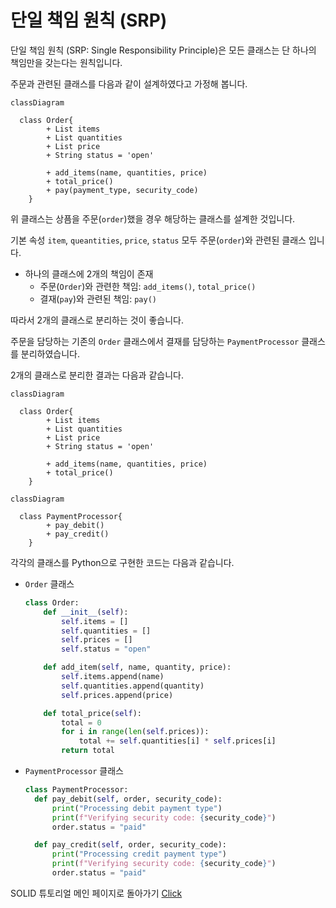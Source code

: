 
# 단일 책임 원칙 (SRP)

단일 책임 원칙 (SRP: Single Responsibility Principle)은 모든 클래스는 단 하나의 책임만을 갖는다는 원칙입니다.

주문과 관련된 클래스를 다음과 같이 설계하였다고 가정해 봅니다.

```mermaid
classDiagram 

  class Order{
        + List items
        + List quantities
        + List price
        + String status = 'open'
        
        + add_items(name, quantities, price)
        + total_price()
        + pay(payment_type, security_code)
    }
```

위 클래스는 상픔을 주문(`order`)했을 경우 해당하는 클래스를 설계한 것입니다. 

기본 속성 `item`, `queantities`, `price`, `status` 모두 주문(`order`)와 관련된 클래스 입니다.
- 하나의 클래스에 2개의 책임이 존재
  - 주문(`Order`)와 관련한 책임: `add_items()`, `total_price()`
  - 결재(`pay`)와 관련된 책임: `pay()`

따라서 2개의 클래스로 분리하는 것이 좋습니다.

주문을 담당하는 기존의 `Order` 클래스에서 결재를 담당하는 `PaymentProcessor` 클래스를 분리하였습니다.

2개의 클래스로 분리한 결과는 다음과 같습니다.

```mermaid
classDiagram 

  class Order{
        + List items
        + List quantities
        + List price
        + String status = 'open'
        
        + add_items(name, quantities, price)
        + total_price()
    }
```

```mermaid
classDiagram 

  class PaymentProcessor{
        + pay_debit()
        + pay_credit()
    }
```

각각의 클래스를 Python으로 구현한 코드는 다음과 같습니다.

- `Order` 클래스

  ```python
  class Order:
      def __init__(self):
          self.items = []
          self.quantities = []
          self.prices = []
          self.status = "open"

      def add_item(self, name, quantity, price):
          self.items.append(name)
          self.quantities.append(quantity)
          self.prices.append(price)

      def total_price(self):
          total = 0
          for i in range(len(self.prices)):
              total += self.quantities[i] * self.prices[i]
          return total
  ```

- `PaymentProcessor` 클래스
  
  ```python
  class PaymentProcessor:
    def pay_debit(self, order, security_code):
        print("Processing debit payment type")
        print(f"Verifying security code: {security_code}")
        order.status = "paid"

    def pay_credit(self, order, security_code):
        print("Processing credit payment type")
        print(f"Verifying security code: {security_code}")
        order.status = "paid"
  ```

SOLID 튜토리얼 메인 페이지로 돌아가기 [Click](../README.md)